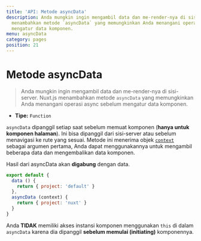 ```yaml
---
title: 'API: Metode asyncData'
description: Anda mungkin ingin mengambil data dan me-render-nya di sisi-server. Nuxt.js
  menambahkan metode `asyncData` yang memungkinkan Anda menangani operasi async sebelum
  mengatur data komponen.
menu: asyncData
category: pages
position: 21
---
```


# Metode asyncData

> Anda mungkin ingin mengambil data dan me-render-nya di sisi-server. Nuxt.js menambahkan metode `asyncData` yang memungkinkan Anda menangani operasi async sebelum mengatur data komponen.

- **Tipe:** `Function`

`asyncData` dipanggil setiap saat sebelum memuat komponen (**hanya untuk komponen halaman**). Ini bisa dipanggil dari sisi-server atau sebelum menavigasi ke rute yang sesuai. Metode ini menerima objek [`context`](/api/context) sebagai argumen pertama, Anda dapat menggunakannya untuk mengambil beberapa data dan mengembalikan data komponen.

Hasil dari asyncData akan **digabung** dengan data.

```js
export default {
  data () {
    return { project: 'default' }
  },
  asyncData (context) {
    return { project: 'nuxt' }
  }
}
```

<div class="Alert Alert--orange">

Anda **TIDAK** memiliki akses instansi komponen menggunakan `this` di dalam `asyncData` karena dia dipanggil **sebelum memulai (initiating)** komponennya.

</div>

